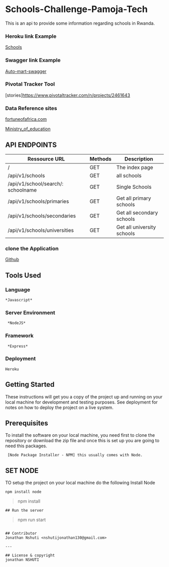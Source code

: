 # Schools-Challenge-Pamoja-Tech

This is an api to provide some information regarding schools in Rwanda.

### Heroku link Example

[Schools](https://pamoja-chall.herokuapp.com/)

### Swagger link Example

[Auto-mart-swagger](https://pamoja-chall.herokuapp.com/apis-docs/)

### Pivotal Tracker Tool

[stories]https://www.pivotaltracker.com/n/projects/2461643

### Data Reference sites

[fortuneofafrica.com](http://fortuneofafrica.com/rwanda/secondary-schools-in-kigali/)

[Ministry_of_education](https://mineduc.gov.rw/index.php?id=166)

## API ENDPOINTS

| Ressource URL                      | Methods | Description                |
| ---------------------------------- | ------- | -------------------------- |
| /                                  | GET     | The index page             |
| /api/v1/schools                    | GET     | all schools                |
| /api/v1/school/search/: schoolname | GET     | Single Schools             |
| /api/v1/schools/primaries          | GET     | Get all primary schools    |
| /api/v1/schools/secondaries        | GET     | Get all secondary schools  |
| /api/v1/schools/universities       | GET     | Get all university schools |

### clone the Application

[Github](https://github.com/nshutijonathan/Schools-Challenge-Pamoja-Tech)

## Tools Used

### Language

```
*Javascript*
```

### Server Environment

```
 *NodeJS*
```

### Framework

```
 *Express*
```

### Deployment

```
Heroku
```

## Getting Started

These instructions will get you a copy of the project up and running on your local machine for development and testing purposes. See deployment for notes on how to deploy the project on a live system.

## Prerequisites

To install the software on your local machine, you need first to clone the repository or download the zip file and once this is set up you are going to need this packages.

```
 [Node Package Installer - NPM] this usually comes with Node.
```

## SET NODE

TO setup the project on your local machine do the following
Install Node

```
npm install node
```

> npm install

```
## Run the server
```

> npm run start

```

## Contributor
Jonathan Nshuti <nshutijonathan130@gmail.com>

---

## License & copyright
jonathan NSHUTI
```
